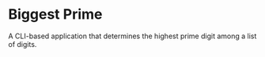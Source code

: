 # Biggest Prime
A CLI-based application that determines the highest prime digit among a list of digits.
